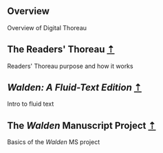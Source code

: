 <!-- ## <a name="contents"></a> Contents

- [What is this document?](#what)
- [Definitions](#definitions)
- [Practices](#practices)
- [Recommendations](#recommendations)
- [Resources](#resources)
- [Offer feedback](#feedback)
-->

## <a name="overview"></a> Overview

Overview of Digital Thoreau

## <a name="readers-thoreau"></a> The Readers' Thoreau [&#8673;](#contents)

Readers' Thoreau purpose and how it works

## <a name="fluid-text"></a> *Walden: A Fluid-Text Edition* [&#8673;](#contents)

Intro to fluid text

## <a name="walden-ms-project"></a> The *Walden* Manuscript Project [&#8673;](#contents)

Basics of the *Walden* MS project